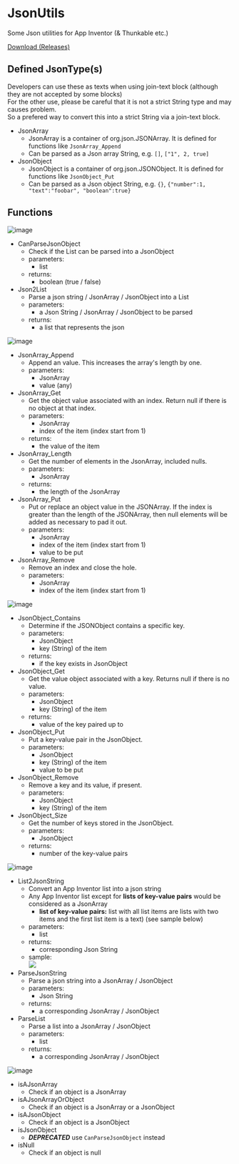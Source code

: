 # JsonUtils

Some Json utilities for App Inventor (& Thunkable etc.)

[Download (Releases)](https://github.com/OpenSourceAIX/JsonUtils/releases)

## Defined JsonType(s)

Developers can use these as texts when using join-text block (although they are not accepted by some blocks)  
For the other use, please be careful that it is not a strict String type and may causes problem.  
So a prefered way to convert this into a strict String via a join-text block.

* JsonArray
  * JsonArray is a container of org.json.JSONArray. It is defined for functions like `JsonArray_Append`
  * Can be parsed as a Json array String, e.g. `[]`, `["1", 2, true]`
* JsonObject
  * JsonObject is a container of org.json.JSONObject. It is defined for functions like `JsonObject_Put`
  * Can be parsed as a Json object String, e.g. `{}`, `{"number":1, "text":"foobar", "boolean":true}`

## Functions

![image](https://user-images.githubusercontent.com/22613139/44954326-fb764f00-aed2-11e8-9867-b1bee527ebf0.png)

* CanParseJsonObject
  * Check if the List can be parsed into a JsonObject
  * parameters:
    * list
  * returns:
    * boolean (true / false)
* Json2List
  * Parse a json string / JsonArray / JsonObject into a List
  * parameters:
    * a Json String / JsonArray / JsonObject to be parsed
  * returns:
    * a list that represents the json

![image](https://user-images.githubusercontent.com/22613139/44954323-edc0c980-aed2-11e8-85ac-ee28980c5cfd.png)

* JsonArray_Append
  * Append an value. This increases the array's length by one.
  * parameters:
    * JsonArray
    * value (any)
* JsonArray_Get
  * Get the object value associated with an index. Return null if there is no object at that index.
  * parameters:
    * JsonArray
    * index of the item (index start from 1)
  * returns:
    * the value of the item
* JsonArray_Length
  * Get the number of elements in the JsonArray, included nulls.
  * parameters:
    * JsonArray
  * returns:
    * the length of the JsonArray
* JsonArray_Put
  * Put or replace an object value in the JSONArray. If the index is greater than the length of the JSONArray, then null elements will be added as necessary to pad it out.
  * parameters:
    * JsonArray
    * index of the item (index start from 1)
    * value to be put
* JsonArray_Remove
  * Remove an index and close the hole.
  * parameters:
    * JsonArray
    * index of the item (index start from 1)

![image](https://user-images.githubusercontent.com/22613139/44954312-cc5fdd80-aed2-11e8-8d7b-fb933d5af9da.png)

* JsonObject_Contains
  * Determine if the JSONObject contains a specific key.
  * parameters:
    * JsonObject
    * key (String) of the item
  * returns:
    * if the key exists in JsonObject
* JsonObject_Get
  * Get the value object associated with a key. Returns null if there is no value.
  * parameters:
    * JsonObject
    * key (String) of the item
  * returns:
    * value of the key paired up to
* JsonObject_Put
  * Put a key-value pair in the JsonObject.
  * parameters:
    * JsonObject
    * key (String) of the item
    * value to be put
* JsonObject_Remove
  * Remove a key and its value, if present.
  * parameters:
    * JsonObject
    * key (String) of the item
* JsonObject_Size
  * Get the number of keys stored in the JsonObject.
  * parameters:
    * JsonObject
  * returns:
    * number of the key-value pairs

![image](https://user-images.githubusercontent.com/22613139/44954501-a425ae00-aed5-11e8-963b-6ae52286a613.png)

* List2JsonString
  * Convert an App Inventor list into a json string
  * Any App Inventor list except for **lists of key-value pairs** would be considered as a JsonArray
    * **list of key-value pairs:** list with all list items are lists with two items and the first list item is a text) (see sample below)
  * parameters:
    * list 
  * returns:
    * corresponding Json String
  * sample:  
    ![](https://user-images.githubusercontent.com/22613139/44947212-54df6f00-ae3c-11e8-86e6-50bc0d462a69.png)
* ParseJsonString
  * Parse a json string into a JsonArray / JsonObject
  * parameters:
    * Json String
  * returns:
    * a corresponding JsonArray / JsonObject
* ParseList
  * Parse a list into a JsonArray / JsonObject
  * parameters:
    * list
  * returns:
    * a corresponding JsonArray / JsonObject

![image](https://user-images.githubusercontent.com/22613139/44956212-fb864700-aef2-11e8-920b-73348de50434.png)

* isAJsonArray
  * Check if an object is a JsonArray
* isAJsonArrayOrObject
  * Check if an object is a JsonArray or a JsonObject
* isAJsonObject
  * Check if an object is a JsonObject
* isJsonObject
  * ***DEPRECATED*** use `CanParseJsonObject` instead
* isNull
  * Check if an object is null
